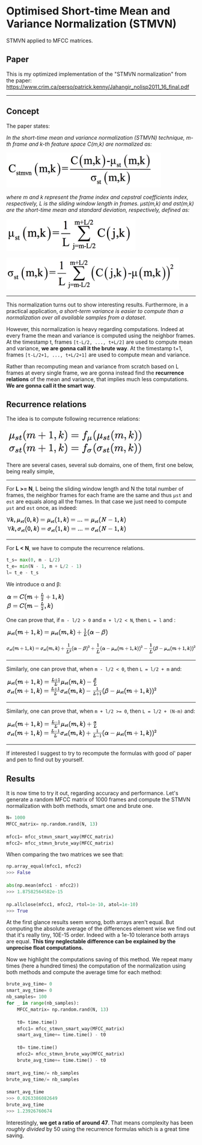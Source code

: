 # Optimised Short-time Mean and Variance Normalization (STMVN)

STMVN applied to MFCC matrices.

## Paper

This is my optimized implementation of the "STMVN normalization" from the paper:
https://www.crim.ca/perso/patrick.kenny/Jahangir_nolisp2011_16_final.pdf

---

## Concept

The paper states:

*In the short-time mean and variance normalization (STMVN) technique, m-th frame
and k-th feature space C(m,k) are normalized as:*

![](images/Cstmvn.png)

*where m and k represent the frame index and cepstral coefficients index,
respectively, L is the sliding window length in frames. μst(m,k) and σst(m,k) are the
short-time mean and standard deviation, respectively, defined as:*

![](images/MUst.png)

![](images/SIGMAst.png)

---

This normalization turns out to show interesting results. Furthermore, in a practical application, *a short-term variance is easier to compute than a normalization over all available samples from a dataset*.

However, this normalization is heavy regarding computations. Indeed at every frame the mean and variance is computed using the neighbor frames. At the timestamp t, frames `[t-L/2, ..., t+L/2]` are used to compute mean and variance, **we are gonna call it the brute way**. At the timestamp t+1, frames `[t-L/2+1, ..., t+L/2+1]` are used to compute mean and variance.

Rather than recomputing mean and variance from scratch based on L frames at every single frame, we are gonna instead find the **recurrence relations** of the mean and variance, that implies much less computations. **We are gonna call it the smart way**.

## Recurrence relations

The idea is to compute following recurrence relations:

![](images/recurrence.jpeg)

There are several cases, several sub domains, one of them, first one below, being really simple,

---

For **L >= N**, L being the sliding window length and N the total number of frames, the neighbor frames for each frame are the same and thus `μst` and `σst` are equals along all the frames. In that case we just need to compute `μst` and `σst` once, as indeed:

![](images/forall.jpg)

---

For **L < N**, we have to compute the recurrence relations.

```py
t_s= max(0, m - L/2)
t_e= min(N - 1, m + L/2 - 1)
l= t_e - t_s
```

We introduce α and β:

![](images/alphabeta.jpg)

One can prove that, if `m - l/2 > 0` and `m + l/2 < N`, then `L = l` and :

![](images/center_1.jpg)

![](images/center_2.jpg)

---

Similarly, one can prove that, when `m - l/2 < 0`, then `L = l/2 + m` and:

![](images/noleft.jpg)

---

Similarly, one can prove that, when `m + l/2 >= 0`, then `L = l/2 + (N-m)` and:

![](images/noright.jpg)

---

If interested I suggest to try to recompute the formulas with good ol' paper and pen to find out by yourself.

## Results

It is now time to try it out, regarding accuracy and performance.
Let's generate a random MFCC matrix of 1000 frames and compute the STMVN normalization with both methods, smart one and brute one.

```python
N= 1000
MFCC_matrix= np.random.rand(N, 13)

mfcc1= mfcc_stmvn_smart_way(MFCC_matrix)
mfcc2= mfcc_stmvn_brute_way(MFCC_matrix)
```

When comparing the two matrices we see that:

```python
np.array_equal(mfcc1, mfcc2)
>>> False

abs(np.mean(mfcc1 - mfcc2))
>>> 1.87582564582e-15

np.allclose(mfcc1, mfcc2, rtol=1e-10, atol=1e-10)
>>> True
```

At the first glance results seem wrong, both arrays aren't equal. But computing the absolute average of the differences element wise we find out that it's really tiny, 10E-15 order.
Indeed with a 1e-10 tolerance both arrays are equal.
**This tiny neglectable difference can be explained by the unprecise float computations.**

Now we highlight the computations saving of this method. We repeat many times (here a hundred times) the computation of the normalization using both methods and compute the average time for each method:

```python
brute_avg_time= 0
smart_avg_time= 0
nb_samples= 100
for _ in range(nb_samples):
    MFCC_matrix= np.random.rand(N, 13)

    t0= time.time()
    mfcc1= mfcc_stmvn_smart_way(MFCC_matrix)
    smart_avg_time+= time.time() - t0

    t0= time.time()
    mfcc2= mfcc_stmvn_brute_way(MFCC_matrix)
    brute_avg_time+= time.time() - t0

smart_avg_time/= nb_samples
brute_avg_time/= nb_samples

smart_avg_time
>>> 0.0263386082649
brute_avg_time
>>> 1.23926760674
```

Interestingly, **we get a ratio of around 47**. That means complexity has been *roughly divided* by 50 using the recurrence formulas which is a great time saving.
